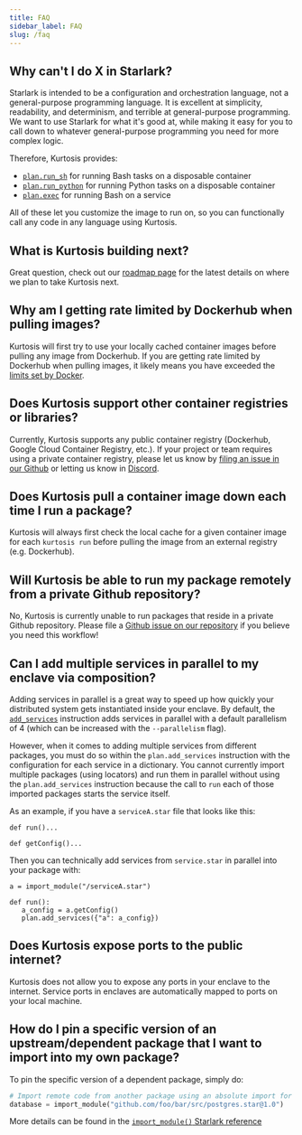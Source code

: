 ```yaml
---
title: FAQ
sidebar_label: FAQ
slug: /faq
---
```


Why can't I do X in Starlark?
-----------------------------
Starlark is intended to be a configuration and orchestration language, not a general-purpose programming language. It is excellent at simplicity, readability, and determinism, and terrible at general-purpose programming. We want to use Starlark for what it's good at, while making it easy for you to call down to whatever general-purpose programming you need for more complex logic.

Therefore, Kurtosis provides:

- [`plan.run_sh`](./starlark-reference/plan.md#run_sh) for running Bash tasks on a disposable container
- [`plan.run_python`](./starlark-reference/plan.md#run_python) for running Python tasks on a disposable container
- [`plan.exec`](./starlark-reference/plan.md#exec) for running Bash on a service

All of these let you customize the image to run on, so you can functionally call any code in any language using Kurtosis.

What is Kurtosis building next?
-------------------------------
Great question, check out our [roadmap page](./roadmap.md) for the latest details on where we plan to take Kurtosis next.

Why am I getting rate limited by Dockerhub when pulling images?
---------------------------------------------------------------
Kurtosis will first try to use your locally cached container images before pulling any image from Dockerhub. If you are getting rate limited by Dockerhub when pulling images, it likely means you have exceeded the [limits set by Docker](https://docs.docker.com/docker-hub/download-rate-limit/). 

Does Kurtosis support other container registries or libraries?
--------------------------------------------------------------
Currently, Kurtosis supports any public container registry (Dockerhub, Google Cloud Container Registry, etc.). If your project or team requires using a private container registry, please let us know by [filing an issue in our Github](https://github.com/kurtosis-tech/kurtosis/issues/new?assignees=&labels=feature+request&projects=&template=feature-request.yml) or letting us know in [Discord](https://discord.gg/jJFG7XBqcY). 

Does Kurtosis pull a container image down each time I run a package?
--------------------------------------------------------------------
Kurtosis will always first check the local cache for a given container image for each `kurtosis run` before pulling the image from an external registry (e.g. Dockerhub).

Will Kurtosis be able to run my package remotely from a private Github repository?
----------------------------------------------------------------------------------
No, Kurtosis is currently unable to run packages that reside in a private Github repository. Please file a [Github issue on our repository](https://github.com/kurtosis-tech/kurtosis/issues/new?assignees=&labels=feature+request&projects=&template=feature-request.yml) if you believe you need this workflow!

Can I add multiple services in parallel to my enclave via composition?
------------------------------------------------------
Adding services in parallel is a great way to speed up how quickly your distributed system gets instantiated inside your enclave. By default, the [`add_services`](./starlark-reference/plan.md#add_services) instruction adds services in parallel with a default parallelism of 4 (which can be increased with the `--parallelism` flag). 

However, when it comes to adding multiple services from different packages, you must do so within the `plan.add_services` instruction with the configuration for each service in a dictionary. You cannot currently import multiple packages (using locators) and run them in parallel without using the `plan.add_services` instruction because the call to `run` each of those imported packages starts the service itself.

As an example, if you have a `serviceA.star` file that looks like this:
```
def run()...

def getConfig()...
```

Then you can technically add services from `service.star` in parallel into your package with:
```
a = import_module("/serviceA.star")

def run():
   a_config = a.getConfig()
   plan.add_services({"a": a_config})
``` 

Does Kurtosis expose ports to the public internet?
--------------------------------------------------
Kurtosis does not allow you to expose any ports in your enclave to the internet. Service ports in enclaves are automatically mapped to ports on your local machine.

How do I pin a specific version of an upstream/dependent package that I want to import into my own package?
-----------------------------------------------------------------------------------------------------------
To pin the specific version of a dependent package, simply do:
```py
# Import remote code from another package using an absolute import for a specific version of 1.0
database = import_module("github.com/foo/bar/src/postgres.star@1.0")
```

More details can be found in the [`import_module()` Starlark reference](./starlark-reference/import-module.md)
